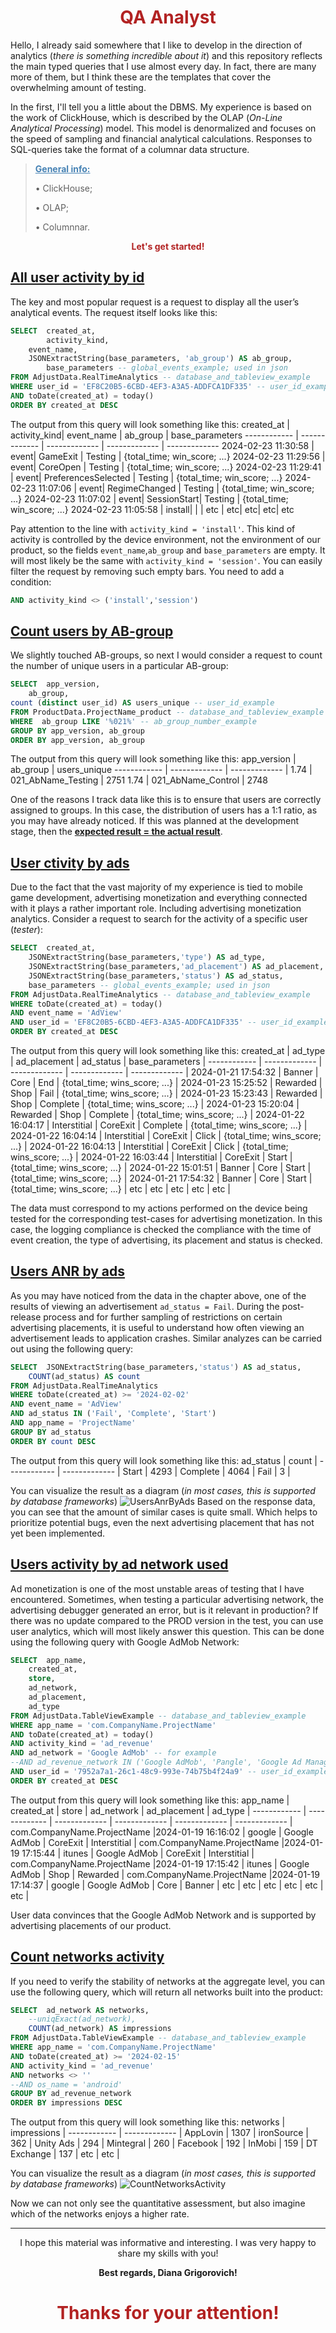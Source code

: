 <h1
    align = "center"
    style = "color:FireBrick">
    QA Analyst
</h1>

Hello, I already said somewhere that I like to develop in the direction of analytics (_there is something incredible about it_) and this repository reflects the main typed queries that I use almost every day. In fact, there are many more of them, but I think these are the templates that cover the overwhelming amount of testing.

In the first, I'll tell you a little about the DBMS. My experience is based on the work of ClickHouse, which is described by the OLAP (_On-Line Analytical Processing_) model. This model is denormalized and focuses on the speed of sampling and financial analytical calculations. Responses to SQL-queries take the format of a columnar data structure.

><p style = "color:SteelBlue"><u><b>General info:</b></u></p>
><p>• ClickHouse;</p>
><p>• OLAP;</p>
><p>• Columnnar.</p>

<p
    align = "center"
    style = "color:FireBrick">
    <b>Let's get started!</b>
</p>

## [All user activity by id](https://github.com/msgrigorovich/SQL/blob/main/user_all_events.sql)
The key and most popular request is a request to display all the user’s analytical events. The request itself looks like this:
```SQL
SELECT 	created_at,
        activity_kind,
	event_name,
	JSONExtractString(base_parameters, 'ab_group') AS ab_group,
        base_parameters -- global_events_example; used in json
FROM AdjustData.RealTimeAnalytics -- database_and_tableview_example
WHERE user_id = 'EF8C20B5-6CBD-4EF3-A3A5-ADDFCA1DF335' -- user_id_example
AND toDate(created_at) = today()
ORDER BY created_at DESC
```
The output from this query will look something like this:
created_at | activity_kind| event_name | ab_group | base_parameters
------------ | ------------- | ------------- | ------------- | -------------
2024-02-23 11:30:58 | event| GameExit | Testing | {total_time; win_score; ...}
2024-02-23 11:29:56 | event| CoreOpen | Testing | {total_time; win_score; ...}
2024-02-23 11:29:41 | event| PreferencesSelected | Testing | {total_time; win_score; ...}
2024-02-23 11:07:06 | event| RegimeChanged | Testing | {total_time; win_score; ...}
2024-02-23 11:07:02 | event| SessionStart| Testing | {total_time; win_score; ...}
2024-02-23 11:05:58 | install| | | 
etc | etc| etc| etc| etc

Pay attention to the line with `activity_kind = 'install'`. This kind of activity is controlled by the device environment, not the environment of our product, so the fields `event_name`,`ab_group` and `base_parameters` are empty. It will most likely be the same with `activity_kind = 'session'`. You can easily filter the request by removing such empty bars. You need to add a condition:
```SQL
AND activity_kind <> ('install','session')
```

## [Count users by AB-group](https://github.com/msgrigorovich/SQL/blob/main/users_count_by_ab.sql)
We slightly touched AB-groups, so next I would consider a request to count the number of unique users in a particular AB-group:
```SQL
SELECT	app_version,
	ab_group,
count (distinct user_id) AS users_unique -- user_id_example
FROM ProductData.ProjectName_product -- database_and_tableview_example
WHERE  ab_group LIKE '%021%' -- ab_group_number_example
GROUP BY app_version, ab_group
ORDER BY app_version, ab_group
```
The output from this query will look something like this:
app_version | ab_group | users_unique
------------ | ------------- |  ------------- |
1.74 | 021_AbName_Testing | 2751
1.74 | 021_AbName_Control | 2748

One of the reasons I track data like this is to ensure that users are correctly assigned to groups. In this case, the distribution of users has a 1:1 ratio, as you may have already noticed. If this was planned at the development stage, then the <u>__expected result = the actual result__</u>.

## [User ctivity by ads](https://github.com/msgrigorovich/SQL/blob/main/user_activity_by_ad_views.sql)
Due to the fact that the vast majority of my experience is tied to mobile game development, advertising monetization and everything connected with it plays a rather important role. Including advertising monetization analytics. Consider a request to search for the activity of a specific user (_tester_):
```SQL
SELECT	created_at,
	JSONExtractString(base_parameters,'type') AS ad_type,
	JSONExtractString(base_parameters,'ad_placement') AS ad_placement,
	JSONExtractString(base_parameters,'status') AS ad_status,
	base_parameters -- global_events_example; used in json
FROM AdjustData.RealTimeAnalytics -- database_and_tableview_example
WHERE toDate(created_at) = today()
AND event_name = 'AdView'
AND user_id = 'EF8C20B5-6CBD-4EF3-A3A5-ADDFCA1DF335' -- user_id_example
ORDER BY created_at DESC
```
The output from this query will look something like this:
created_at | ad_type | ad_placement | ad_status |  base_parameters | 
------------ | ------------- |  ------------- |  ------------- |  ------------- |
2024-01-21 17:54:32 | Banner | Core | End | {total_time; wins_score; ...} |
2024-01-23 15:25:52 | Rewarded | Shop | Fail | {total_time; wins_score; ...} | 
2024-01-23 15:23:43 | Rewarded | Shop | Complete | {total_time; wins_score; ...} | 
2024-01-23 15:20:04 | Rewarded | Shop | Complete | {total_time; wins_score; ...} | 
2024-01-22 16:04:17 | Interstitial | CoreExit | Complete | {total_time; wins_score; ...} | 
2024-01-22 16:04:14 | Interstitial | CoreExit | Click | {total_time; wins_score; ...} | 
2024-01-22 16:04:13 | Interstitial | CoreExit | Click | {total_time; wins_score; ...} | 
2024-01-22 16:03:44 | Interstitial | CoreExit | Start | {total_time; wins_score; ...} | 
2024-01-22 15:01:51 | Banner | Core | Start | {total_time; wins_score; ...} | 
2024-01-21 17:54:32 | Banner | Core | Start | {total_time; wins_score; ...} | 
etc | etc | etc | etc | etc | 

The data must correspond to my actions performed on the device being tested for the corresponding test-cases for advertising monetization. In this case, the logging compliance is checked the compliance with the time of event creation, the type of advertising, its placement and status is checked.

## [Users ANR by ads](https://github.com/msgrigorovich/SQL/blob/main/users_anr_by_ad_views.sql)
As you may have noticed from the data in the chapter above, one of the results of viewing an advertisement `ad_status = Fail`. During the post-release process and for further sampling of restrictions on certain advertising placements, it is useful to understand how often viewing an advertisement leads to application crashes. Similar analyzes can be carried out using the following query:
```SQL
SELECT	JSONExtractString(base_parameters,'status') AS ad_status,
	COUNT(ad_status) AS count
FROM AdjustData.RealTimeAnalytics
WHERE toDate(created_at) >= '2024-02-02'
AND event_name = 'AdView'
AND ad_status IN ('Fail', 'Complete', 'Start')
AND app_name = 'ProjectName'
GROUP BY ad_status
ORDER BY count DESC
```
The output from this query will look something like this:
ad_status | count |
------------ | ------------- |
Start | 4293 |
Complete | 4064 |
Fail | 3 |

You can visualize the result as a diagram (_in most cases, this is supported by database frameworks_)
![UsersAnrByAds](https://github.com/msgrigorovich/SQL/blob/main/README_PICTURES/UsersAnrByAds.jpg?raw=true)
Based on the response data, you can see that the amount of similar cases is quite small. Which helps to prioritize potential bugs, even the next advertising placement that has not yet been implemented.

## [Users activity by ad network used](https://github.com/msgrigorovich/SQL/blob/main/SQL-Requests/user_activity_by_network_ad_views.sql)
Ad monetization is one of the most unstable areas of testing that I have encountered. Sometimes, when testing a particular advertising network, the advertising debugger generated an error, but is it relevant in production? If there was no update compared to the PROD version in the test, you can use user analytics, which will most likely answer this question. This can be done using the following query with Google AdMob Network:
```SQL
SELECT	app_name,
	created_at,
	store,
	ad_network,
	ad_placement,
	ad_type
FROM AdjustData.TableViewExample -- database_and_tableview_example
WHERE app_name = 'com.CompanyName.ProjectName'
AND toDate(created_at) = today()
AND activity_kind = 'ad_revenue'
AND ad_network = 'Google AdMob' -- for example
--AND ad_revenue_network IN ('Google AdMob', 'Pangle', 'Google Ad Manager')
AND user_id = '7952a7a1-26c1-48c9-993e-74b75b4f24a9' -- user_id_example
ORDER BY created_at DESC
```
The output from this query will look something like this:
app_name | created_at | store | ad_network | ad_placement | ad_type |
------------ | ------------- | ------------- | ------------- | ------------- | ------------- |
com.CompanyName.ProjectName |2024-01-19 16:16:02 | google | Google AdMob | CoreExit | Interstitial |
com.CompanyName.ProjectName |2024-01-19 17:15:44 | itunes | Google AdMob | CoreExit | Interstitial |
com.CompanyName.ProjectName |2024-01-19 17:15:42 | itunes | Google AdMob | Shop | Rewarded |
com.CompanyName.ProjectName |2024-01-19 17:14:37 | google | Google AdMob | Core | Banner |
etc | etc | etc | etc | etc | etc |

User data convinces that the Google AdMob Network and is supported by advertising placements of our product.

## [Count networks activity](https://github.com/msgrigorovich/SQL/blob/main/SQL-Requests/count_networks_activity.sql)
If you need to verify the stability of networks at the aggregate level, you can use the following query, which will return all networks built into the product:
```SQL
SELECT	ad_network AS networks,
	--uniqExact(ad_network),
	COUNT(ad_network) AS impressions
FROM AdjustData.TableViewExample -- database_and_tableview_example
WHERE app_name = 'com.CompanyName.ProjectName'
AND toDate(created_at) >= '2024-02-15'
AND activity_kind = 'ad_revenue'
AND networks <> ''
--AND os_name = 'android'
GROUP BY ad_revenue_network
ORDER BY impressions DESC
```
The output from this query will look something like this:
networks | impressions |
------------ | ------------- |
AppLovin | 1307 |
ironSource | 362 |
Unity Ads | 294 |
Mintegral | 260 |
Facebook | 192 |
InMobi | 159 |
DT Exchange | 137 |
etc | etc |

You can visualize the result as a diagram (_in most cases, this is supported by database frameworks_)
![CountNetworksActivity](https://github.com/msgrigorovich/SQL/blob/main/README_PCITURES/CountNetworksActivity.jpg?raw=true)

Now we can not only see the quantitative assessment, but also imagine which of the networks enjoys a higher rate.

___

<p
    align = "center">
    I hope this material was informative and interesting. I was very happy to share my skills with you!
</p>
<p
    align = "center">
    <b>Best regards, Diana Grigorovich!</b>
</p>
<h1
    align = "center"
    style = "color:FireBrick">
    Thanks for your attention!
</h1>